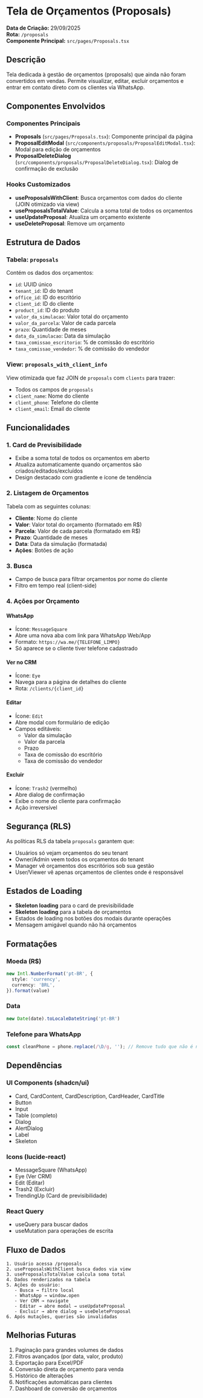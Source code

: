 # Tela de Orçamentos (Proposals)

**Data de Criação:** 29/09/2025  
**Rota:** `/proposals`  
**Componente Principal:** `src/pages/Proposals.tsx`

## Descrição

Tela dedicada à gestão de orçamentos (proposals) que ainda não foram convertidos em vendas. Permite visualizar, editar, excluir orçamentos e entrar em contato direto com os clientes via WhatsApp.

## Componentes Envolvidos

### Componentes Principais
- **Proposals** (`src/pages/Proposals.tsx`): Componente principal da página
- **ProposalEditModal** (`src/components/proposals/ProposalEditModal.tsx`): Modal para edição de orçamentos
- **ProposalDeleteDialog** (`src/components/proposals/ProposalDeleteDialog.tsx`): Dialog de confirmação de exclusão

### Hooks Customizados
- **useProposalsWithClient**: Busca orçamentos com dados do cliente (JOIN otimizado via view)
- **useProposalsTotalValue**: Calcula a soma total de todos os orçamentos
- **useUpdateProposal**: Atualiza um orçamento existente
- **useDeleteProposal**: Remove um orçamento

## Estrutura de Dados

### Tabela: `proposals`
Contém os dados dos orçamentos:
- `id`: UUID único
- `tenant_id`: ID do tenant
- `office_id`: ID do escritório
- `client_id`: ID do cliente
- `product_id`: ID do produto
- `valor_da_simulacao`: Valor total do orçamento
- `valor_da_parcela`: Valor de cada parcela
- `prazo`: Quantidade de meses
- `data_da_simulacao`: Data da simulação
- `taxa_comissao_escritorio`: % de comissão do escritório
- `taxa_comissao_vendedor`: % de comissão do vendedor

### View: `proposals_with_client_info`
View otimizada que faz JOIN de `proposals` com `clients` para trazer:
- Todos os campos de `proposals`
- `client_name`: Nome do cliente
- `client_phone`: Telefone do cliente
- `client_email`: Email do cliente

## Funcionalidades

### 1. Card de Previsibilidade
- Exibe a soma total de todos os orçamentos em aberto
- Atualiza automaticamente quando orçamentos são criados/editados/excluídos
- Design destacado com gradiente e ícone de tendência

### 2. Listagem de Orçamentos
Tabela com as seguintes colunas:
- **Cliente**: Nome do cliente
- **Valor**: Valor total do orçamento (formatado em R$)
- **Parcela**: Valor de cada parcela (formatado em R$)
- **Prazo**: Quantidade de meses
- **Data**: Data da simulação (formatada)
- **Ações**: Botões de ação

### 3. Busca
- Campo de busca para filtrar orçamentos por nome do cliente
- Filtro em tempo real (client-side)

### 4. Ações por Orçamento

#### WhatsApp
- Ícone: `MessageSquare`
- Abre uma nova aba com link para WhatsApp Web/App
- Formato: `https://wa.me/{TELEFONE_LIMPO}`
- Só aparece se o cliente tiver telefone cadastrado

#### Ver no CRM
- Ícone: `Eye`
- Navega para a página de detalhes do cliente
- Rota: `/clients/{client_id}`

#### Editar
- Ícone: `Edit`
- Abre modal com formulário de edição
- Campos editáveis:
  - Valor da simulação
  - Valor da parcela
  - Prazo
  - Taxa de comissão do escritório
  - Taxa de comissão do vendedor

#### Excluir
- Ícone: `Trash2` (vermelho)
- Abre dialog de confirmação
- Exibe o nome do cliente para confirmação
- Ação irreversível

## Segurança (RLS)

As políticas RLS da tabela `proposals` garantem que:
- Usuários só vejam orçamentos do seu tenant
- Owner/Admin veem todos os orçamentos do tenant
- Manager vê orçamentos dos escritórios sob sua gestão
- User/Viewer vê apenas orçamentos de clientes onde é responsável

## Estados de Loading

- **Skeleton loading** para o card de previsibilidade
- **Skeleton loading** para a tabela de orçamentos
- Estados de loading nos botões dos modais durante operações
- Mensagem amigável quando não há orçamentos

## Formatações

### Moeda (R$)
```typescript
new Intl.NumberFormat('pt-BR', {
  style: 'currency',
  currency: 'BRL',
}).format(value)
```

### Data
```typescript
new Date(date).toLocaleDateString('pt-BR')
```

### Telefone para WhatsApp
```typescript
const cleanPhone = phone.replace(/\D/g, ''); // Remove tudo que não é número
```

## Dependências

### UI Components (shadcn/ui)
- Card, CardContent, CardDescription, CardHeader, CardTitle
- Button
- Input
- Table (completo)
- Dialog
- AlertDialog
- Label
- Skeleton

### Icons (lucide-react)
- MessageSquare (WhatsApp)
- Eye (Ver CRM)
- Edit (Editar)
- Trash2 (Excluir)
- TrendingUp (Card de previsibilidade)

### React Query
- useQuery para buscar dados
- useMutation para operações de escrita

## Fluxo de Dados

```
1. Usuário acessa /proposals
2. useProposalsWithClient busca dados via view
3. useProposalsTotalValue calcula soma total
4. Dados renderizados na tabela
5. Ações do usuário:
   - Busca → filtro local
   - WhatsApp → window.open
   - Ver CRM → navigate
   - Editar → abre modal → useUpdateProposal
   - Excluir → abre dialog → useDeleteProposal
6. Após mutações, queries são invalidadas
```

## Melhorias Futuras

1. Paginação para grandes volumes de dados
2. Filtros avançados (por data, valor, produto)
3. Exportação para Excel/PDF
4. Conversão direta de orçamento para venda
5. Histórico de alterações
6. Notificações automáticas para clientes
7. Dashboard de conversão de orçamentos
